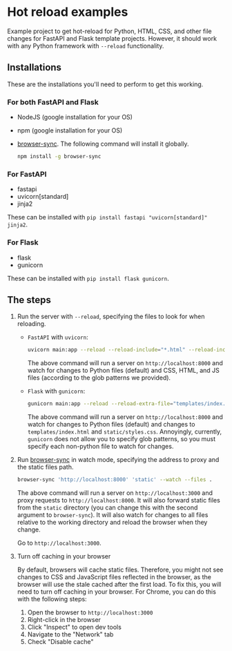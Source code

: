 # Hot reload examples

Example project to get hot-reload for Python, HTML, CSS, and other file changes for FastAPI and Flask template projects. However, it should work with any Python framework with `--reload` functionality.

## Installations

These are the installations you'll need to perform to get this working.

### For both FastAPI and Flask

- NodeJS (google installation for your OS)
- npm (google installation for your OS)
- [browser-sync](https://browsersync.io/). The following command will install it globally.

  ```bash
  npm install -g browser-sync
  ```

### For FastAPI

- fastapi
- uvicorn[standard]
- jinja2

These can be installed with `pip install fastapi "uvicorn[standard]" jinja2`.

### For Flask

- flask
- gunicorn

These can be installed with `pip install flask gunicorn`.

## The steps

1. Run the server with `--reload`, specifying the files to look for when reloading.

   - `FastAPI` with `uvicorn`:

     ```bash
     uvicorn main:app --reload --reload-include="*.html" --reload-include="*.css" --reload-include="*.js"
     ```

     The above command will run a server on `http://localhost:8000` and watch for changes to Python files (default) and CSS, HTML, and JS files (according to the glob patterns we provided).

   - `Flask` with `gunicorn`:

     ```bash
     gunicorn main:app --reload --reload-extra-file="templates/index.html" --reload-extra-file="static/styles.css"
     ```

     The above command will run a server on `http://localhost:8000` and watch for changes to Python files (default) and changes to `templates/index.html` and `static/styles.css`. Annoyingly, currently, `gunicorn` does not allow you to specify glob patterns, so you must specify each non-python file to watch for changes.

2. Run [browser-sync](https://browsersync.io/) in watch mode, specifying the address to proxy and the static files path.

   ```bash
   browser-sync 'http://localhost:8000' 'static' --watch --files .
   ```

   The above command will run a server on `http://localhost:3000` and proxy requests to `http://localhost:8000`. It will also forward static files from the `static` directory (you can change this with the second argument to `browser-sync`). It will also watch for changes to all files relative to the working directory and reload the browser when they change.

   Go to `http://localhost:3000`.

3. Turn off caching in your browser

   By default, browsers will cache static files. Therefore, you might not see changes to CSS and JavaScript files reflected in the browser, as the browser will use the stale cached after the first load. To fix this, you will need to turn off caching in your browser. For Chrome, you can do this with the following steps:

   1. Open the browser to `http://localhost:3000`
   2. Right-click in the browser
   3. Click "Inspect" to open dev tools
   4. Navigate to the "Network" tab
   5. Check "Disable cache"
